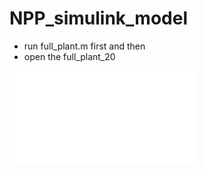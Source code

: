 # NPP_simulink_model

- run full_plant.m first and then
- open the full_plant_20

![Result](model.pgn)

